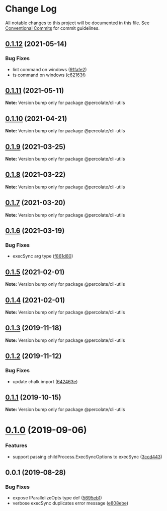 # Change Log

All notable changes to this project will be documented in this file.
See [Conventional Commits](https://conventionalcommits.org) for commit guidelines.

## [0.1.12](https://github.com/percolate/blend/tree/master/pkgs/core/compare/@percolate/cli-utils@0.1.11...@percolate/cli-utils@0.1.12) (2021-05-14)


### Bug Fixes

* lint command on windows ([91fafe2](https://github.com/percolate/blend/tree/master/pkgs/core/commit/91fafe2ecc9ab4ca781743460aa91e41dc4c4793))
* ts command on windows ([c62163f](https://github.com/percolate/blend/tree/master/pkgs/core/commit/c62163f7e98f27124fce3c01f4f26f3ed814685e))





## [0.1.11](https://github.com/percolate/blend/tree/master/pkgs/core/compare/@percolate/cli-utils@0.1.9...@percolate/cli-utils@0.1.11) (2021-05-11)

**Note:** Version bump only for package @percolate/cli-utils





## [0.1.10](https://github.com/percolate/blend/tree/master/pkgs/core/compare/@percolate/cli-utils@0.1.9...@percolate/cli-utils@0.1.10) (2021-04-21)

**Note:** Version bump only for package @percolate/cli-utils





## [0.1.9](https://github.com/percolate/blend/tree/master/pkgs/core/compare/@percolate/cli-utils@0.1.8...@percolate/cli-utils@0.1.9) (2021-03-25)

**Note:** Version bump only for package @percolate/cli-utils





## [0.1.8](https://github.com/percolate/blend/tree/master/pkgs/core/compare/@percolate/cli-utils@0.1.7...@percolate/cli-utils@0.1.8) (2021-03-22)

**Note:** Version bump only for package @percolate/cli-utils





## [0.1.7](https://github.com/percolate/blend/tree/master/pkgs/core/compare/@percolate/cli-utils@0.1.6...@percolate/cli-utils@0.1.7) (2021-03-20)

**Note:** Version bump only for package @percolate/cli-utils





## [0.1.6](https://github.com/percolate/blend/tree/master/pkgs/core/compare/@percolate/cli-utils@0.1.5...@percolate/cli-utils@0.1.6) (2021-03-19)


### Bug Fixes

* execSync arg type ([f861d80](https://github.com/percolate/blend/tree/master/pkgs/core/commit/f861d80553cf45ae34a458cdb405b0f04662455d))





## [0.1.5](https://github.com/percolate/blend/tree/master/pkgs/core/compare/@percolate/cli-utils@0.1.3...@percolate/cli-utils@0.1.5) (2021-02-01)

**Note:** Version bump only for package @percolate/cli-utils





## [0.1.4](https://github.com/percolate/blend/tree/master/pkgs/core/compare/@percolate/cli-utils@0.1.3...@percolate/cli-utils@0.1.4) (2021-02-01)

**Note:** Version bump only for package @percolate/cli-utils





## [0.1.3](https://github.com/percolate/blend/tree/master/pkgs/core/compare/@percolate/cli-utils@0.1.2...@percolate/cli-utils@0.1.3) (2019-11-18)

**Note:** Version bump only for package @percolate/cli-utils





## [0.1.2](https://github.com/percolate/blend/tree/master/pkgs/core/compare/@percolate/cli-utils@0.1.1...@percolate/cli-utils@0.1.2) (2019-11-12)


### Bug Fixes

* update chalk import ([642463e](https://github.com/percolate/blend/tree/master/pkgs/core/commit/642463e3bb538bb44c2c2e59c93a2b786bbf19e5))





## [0.1.1](https://github.com/percolate/blend/tree/master/pkgs/core/compare/@percolate/cli-utils@0.1.0...@percolate/cli-utils@0.1.1) (2019-10-15)

**Note:** Version bump only for package @percolate/cli-utils





# [0.1.0](https://github.com/percolate/blend/tree/master/pkgs/core/compare/@percolate/cli-utils@0.0.1...@percolate/cli-utils@0.1.0) (2019-09-06)


### Features

* support passing childProcess.ExecSyncOptions to execSync ([3ccd443](https://github.com/percolate/blend/tree/master/pkgs/core/commit/3ccd443))





## 0.0.1 (2019-08-28)


### Bug Fixes

* expose IParallelizeOpts type def ([5695eb1](https://github.com/percolate/blend/tree/master/pkgs/core/commit/5695eb1))
* verbose execSync duplicates error message ([e808ebe](https://github.com/percolate/blend/tree/master/pkgs/core/commit/e808ebe))
